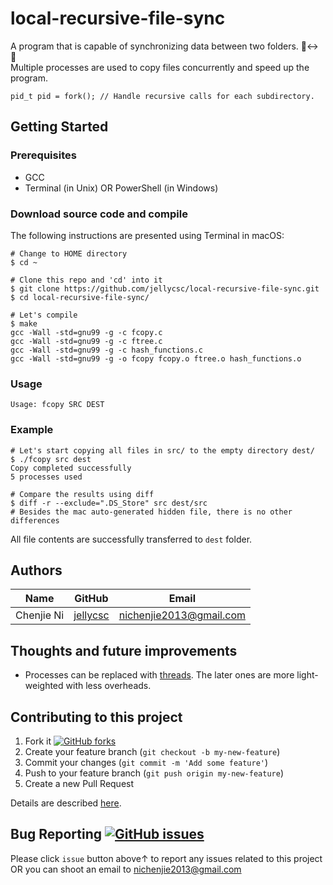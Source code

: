 # local-recursive-file-sync
A program that is capable of synchronizing data between two folders. 📁↔ 📁  
Multiple processes are used to copy files concurrently and speed up the program.  
```
pid_t pid = fork(); // Handle recursive calls for each subdirectory.
```

## Getting Started

### Prerequisites

* GCC
* Terminal (in Unix) OR PowerShell (in Windows)

### Download source code and compile
The following instructions are presented using Terminal in macOS:
```
# Change to HOME directory
$ cd ~

# Clone this repo and 'cd' into it
$ git clone https://github.com/jellycsc/local-recursive-file-sync.git
$ cd local-recursive-file-sync/

# Let's compile
$ make
gcc -Wall -std=gnu99 -g -c fcopy.c
gcc -Wall -std=gnu99 -g -c ftree.c
gcc -Wall -std=gnu99 -g -c hash_functions.c
gcc -Wall -std=gnu99 -g -o fcopy fcopy.o ftree.o hash_functions.o
```

### Usage
```
Usage: fcopy SRC DEST
```

### Example
```
# Let's start copying all files in src/ to the empty directory dest/
$ ./fcopy src dest
Copy completed successfully
5 processes used

# Compare the results using diff
$ diff -r --exclude=".DS_Store" src dest/src
# Besides the mac auto-generated hidden file, there is no other differences
```
All file contents are successfully transferred to `dest` folder.

## Authors

| Name             | GitHub                                     | Email
| ---------------- | ------------------------------------------ | -------------------------
| Chenjie Ni       | [jellycsc](https://github.com/jellycsc)    | nichenjie2013@gmail.com

## Thoughts and future improvements

* Processes can be replaced with [threads](http://man7.org/linux/man-pages/man7/pthreads.7.html). The later ones are more light-weighted with less overheads. 

## Contributing to this project

1. Fork it [![GitHub forks](https://img.shields.io/github/forks/jellycsc/local-recursive-file-sync.svg?style=social&label=Fork&maxAge=2592000)](https://github.com/jellycsc/local-recursive-file-sync/fork)
2. Create your feature branch (`git checkout -b my-new-feature`)
3. Commit your changes (`git commit -m 'Add some feature'`)
4. Push to your feature branch (`git push origin my-new-feature`)
5. Create a new Pull Request

Details are described [here](https://git-scm.com/book/en/v2/GitHub-Contributing-to-a-Project).

## Bug Reporting [![GitHub issues](https://img.shields.io/github/issues/jellycsc/local-recursive-file-sync.svg)](https://github.com/jellycsc/local-recursive-file-sync/issues/)

Please click `issue` button above↑ to report any issues related to this project  
OR you can shoot an email to <nichenjie2013@gmail.com>
